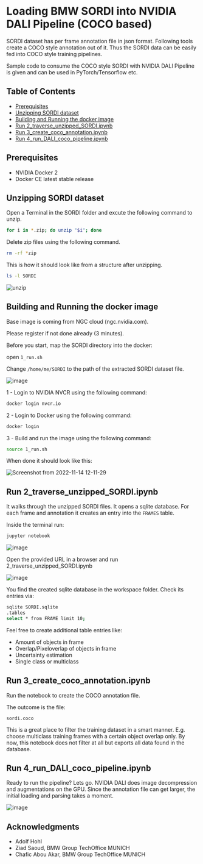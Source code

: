 # Loading BMW SORDI into NVIDIA DALI Pipeline (COCO based)
SORDI dataset has per frame annotation file in json format. Following tools create a COCO style annotation out of it. Thus the SORDI data can be easily fed into COCO style training pipelines.

Sample code to consume the COCO style SORDI with NVIDIA DALI Pipeline is given and can be used in PyTorch/Tensorflow etc.

## Table of Contents
* [Prerequisites](#prerequisites)
* [Unzipping SORDI dataset](#unzipping-sordi-dataset)
* [Building and Running the docker image](#building-and-running-the-docker-image)
* [Run 2_traverse_unzipped_SORDI.ipynb](#run-2_traverse_unzipped_sordiipynb)
* [Run 3_create_coco_annotation.ipynb](#run-3_create_coco_annotationipynb)
* [Run 4_run_DALI_coco_pipeline.ipynb](#run-4_run_dali_coco_pipelineipynb)

## Prerequisites
- NVIDIA Docker 2
- Docker CE latest stable release

## Unzipping SORDI dataset
Open a Terminal in the SORDI folder and excute the following command to unzip. 

```sh
for i in *.zip; do unzip "$i"; done
```

Delete zip files using the following command.

```sh
rm -rf *zip
```

This is how it should look like from a structure after unzipping.

```sh
ls -l SORDI
```
![unzip](https://user-images.githubusercontent.com/69092782/201635392-7560bf91-6637-4859-a1a9-d2cd311eaf2c.png)

## Building and Running the docker image
Base image is coming from NGC cloud (ngc.nvidia.com).

Please register if not done already (3 minutes).

Before you start, map the SORDI directory into the docker:

open ``1_run.sh`` 

Change ``/home/me/SORDI`` to the path of the extracted SORDI dataset file.

![image](https://user-images.githubusercontent.com/69092782/201643133-bd5e3410-fc6d-49f3-8861-90f1f55590c4.png)

1 - Login to NVIDIA NVCR using the following command:
```sh
docker login nvcr.io
```
2 - Login to Docker using the following command:
```sh
docker login
```
3 - Build and run the image using the following command:
```sh
source 1_run.sh
```
When done it should look like this:

![Screenshot from 2022-11-14 12-11-29](https://user-images.githubusercontent.com/69092782/201646427-1b8c68dc-17a5-4b5e-b653-094c2b1f0b03.png)

## Run 2_traverse_unzipped_SORDI.ipynb
It walks through the unzipped SORDI files. It opens a sqlite database. For each frame and annotation it creates an entry into the ``FRAMES`` table.

Inside the terminal run:
```sh
jupyter notebook
```
![image](https://user-images.githubusercontent.com/69092782/201647438-b9f87f37-7321-4da8-b222-5749daaccaf5.png)

Open the provided URL in a browser and run 2_traverse_unzipped_SORDI.ipynb

![image](https://user-images.githubusercontent.com/69092782/201648575-b5c7adc3-fd41-4938-a5e7-ecbf40eb0555.png)

You find the created sqlite database in the workspace folder. Check its entries via:
```sh
sqlite SORDI.sqlite
.tables 
select * from FRAME limit 10;
```
Feel free to create additional table entries like:
* Amount of objects in frame
* Overlap/Pixeloverlap of objects in frame
* Uncertainty estimation
* Single class or multiclass

## Run 3_create_coco_annotation.ipynb
Run the notebook to create the COCO annotation file.

The outcome is the file:

``sordi.coco``

This is a great place to filter the training dataset in a smart manner. E.g. choose multiclass training frames with a certain object overlap only. By now, this notebook does not filter at all but exports all data found in the database.


## Run 4_run_DALI_coco_pipeline.ipynb
Ready to run the pipeline? Lets go. NVIDIA DALI does image decompression and augmentations on the GPU. Since the annotation file can get larger, the initial loading and parsing takes a moment.

![image](https://user-images.githubusercontent.com/69092782/201652778-f57ade11-f28d-4534-9f59-ca1c9c65fbdc.png)

## Acknowledgments
* Adolf Hohl
* Ziad Saoud, BMW Group TechOffice MUNICH
* Chafic Abou Akar, BMW Group TechOffice MUNICH
